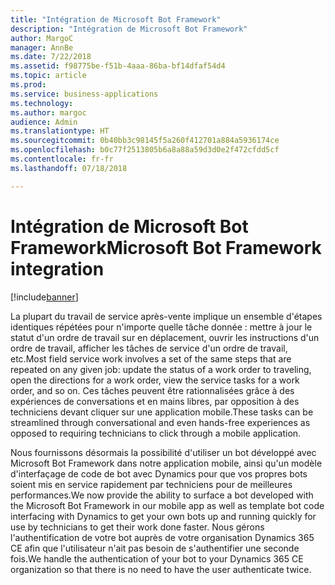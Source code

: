 ```yaml
---
title: "Intégration de Microsoft Bot Framework"
description: "Intégration de Microsoft Bot Framework"
author: MargoC
manager: AnnBe
ms.date: 7/22/2018
ms.assetid: f98775be-f51b-4aaa-86ba-bf14dfaf54d4
ms.topic: article
ms.prod: 
ms.service: business-applications
ms.technology: 
ms.author: margoc
audience: Admin
ms.translationtype: HT
ms.sourcegitcommit: 0b40bb3c98145f5a260f412701a884a5936174ce
ms.openlocfilehash: b0c77f2513805b6a8a88a59d3d0e2f472cfdd5cf
ms.contentlocale: fr-fr
ms.lasthandoff: 07/18/2018

---
```

#  <a name="microsoft-bot-framework-integration"></a><span data-ttu-id="e9d97-103">Intégration de Microsoft Bot Framework</span><span class="sxs-lookup"><span data-stu-id="e9d97-103">Microsoft Bot Framework integration</span></span>


[!include[banner](../../../../includes/banner.md)]

<span data-ttu-id="e9d97-104">La plupart du travail de service après-vente implique un ensemble d'étapes identiques répétées pour n'importe quelle tâche donnée : mettre à jour le statut d'un ordre de travail sur en déplacement, ouvrir les instructions d'un ordre de travail, afficher les tâches de service d'un ordre de travail, etc.</span><span class="sxs-lookup"><span data-stu-id="e9d97-104">Most field service work involves a set of the same steps that are repeated on any given job: update the status of a work order to traveling, open the directions for a work order, view the service tasks for a work order, and so on.</span></span> <span data-ttu-id="e9d97-105">Ces tâches peuvent être rationnalisées grâce à des expériences de conversations et en mains libres, par opposition à des techniciens devant cliquer sur une application mobile.</span><span class="sxs-lookup"><span data-stu-id="e9d97-105">These tasks can be streamlined through conversational and even hands-free experiences as opposed to requiring technicians to click through a mobile application.</span></span> 

<span data-ttu-id="e9d97-106">Nous fournissons désormais la possibilité d'utiliser un bot développé avec Microsoft Bot Framework dans notre application mobile, ainsi qu'un modèle d'interfaçage de code de bot avec Dynamics pour que vos propres bots soient mis en service rapidement par techniciens pour de meilleures performances.</span><span class="sxs-lookup"><span data-stu-id="e9d97-106">We now provide the ability to surface a bot developed with the Microsoft Bot Framework in our mobile app as well as template bot code interfacing with Dynamics to get your own bots up and running quickly for use by technicians to get their work done faster.</span></span> <span data-ttu-id="e9d97-107">Nous gérons l'authentification de votre bot auprès de votre organisation Dynamics 365 CE afin que l'utilisateur n'ait pas besoin de s'authentifier une seconde fois.</span><span class="sxs-lookup"><span data-stu-id="e9d97-107">We handle the authentication of your bot to your Dynamics 365 CE organization so that there is no need to have the user authenticate twice.</span></span>



